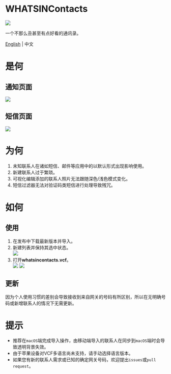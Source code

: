 # WHATSINContacts

![](https://github.com/shindgewongxj/WHATSINContacts/raw/main/whatsincontacts.png)  

一个不那么丑甚至有点好看的通讯录。

[English](https://github.com/shindgewongxj/WHATSINContacts/blob/main/README.md) | 中文

# 是何

## 通知页面

![](https://github.com/shindgewongxj/WHATSINContacts/raw/main/preview/notification.gif)

## 短信页面

![](https://github.com/shindgewongxj/WHATSINContacts/raw/main/preview/messages.gif)

# 为何

1. 未知联系人在诸如短信、邮件等应用中的以默认形式出现影响使用。  
2. 新建联系人过于繁琐。  
3. 可视化编辑添加的联系人照片无法跟随深色/浅色模式变化。  
4. 短信过滤器无法对验证码类短信进行处理导致残冗。  

# 如何

## 使用

1. 在发布中下载最新版本并导入。  
2. 新建列表并保持其选中状态。  
![](https://github.com/shindgewongxj/WHATSINContacts/raw/main/preview/contacts.gif)
3. 打开**whatsincontacts.vcf**。  
![](https://github.com/shindgewongxj/WHATSINContacts/raw/main/preview/import.gif)
![](https://github.com/shindgewongxj/WHATSINContacts/raw/main/preview/update.gif)

## 更新

因为个人使用习惯的差别会导致接收到来自网关的号码有所区别，所以在无明确号码或新增联系人的情况下无需更新。  

# 提示

- 推荐在`macOS`端完成导入操作，由移动端导入的联系人在同步到`macOS`端时会导致透明背景失效。  
- 由于苹果设备对VCF多语言尚未支持，请手动选择语言版本。  
- 如果您有新的联系人需求或已知的确定网关号码，欢迎提出`issues`或`pull request`。  
